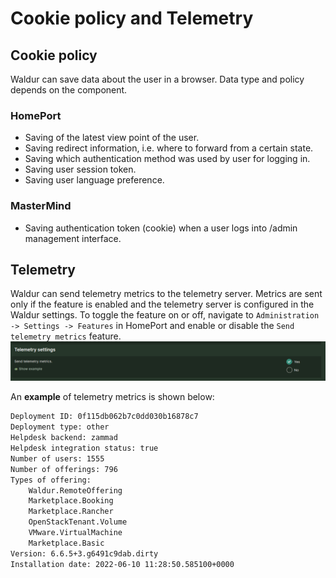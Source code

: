 # Cookie policy and Telemetry

## Cookie policy

Waldur can save data about the user in a browser. Data type and policy depends on the component.

### HomePort

- Saving of the latest view point of the user.
- Saving redirect information, i.e. where to forward from a certain state.
- Saving which authentication method was used by user for logging in.
- Saving user session token.
- Saving user language preference.

### MasterMind

- Saving authentication token (cookie) when a user logs into /admin management interface.

## Telemetry

Waldur can send telemetry metrics to the telemetry server. Metrics are sent only if the feature is enabled and the telemetry server is configured in the Waldur settings.
To toggle the feature on or off, navigate to `Administration -> Settings -> Features` in HomePort and enable or disable the `Send telemetry metrics` feature.
![](img/telemetry-feature.png)

An **example** of telemetry metrics is shown below:

```bash
Deployment ID: 0f115db062b7c0dd030b16878c7
Deployment type: other
Helpdesk backend: zammad
Helpdesk integration status: true
Number of users: 1555
Number of offerings: 796
Types of offering:
    Waldur.RemoteOffering
    Marketplace.Booking
    Marketplace.Rancher
    OpenStackTenant.Volume
    VMware.VirtualMachine
    Marketplace.Basic
Version: 6.6.5+3.g6491c9dab.dirty
Installation date: 2022-06-10 11:28:50.585100+0000
```
